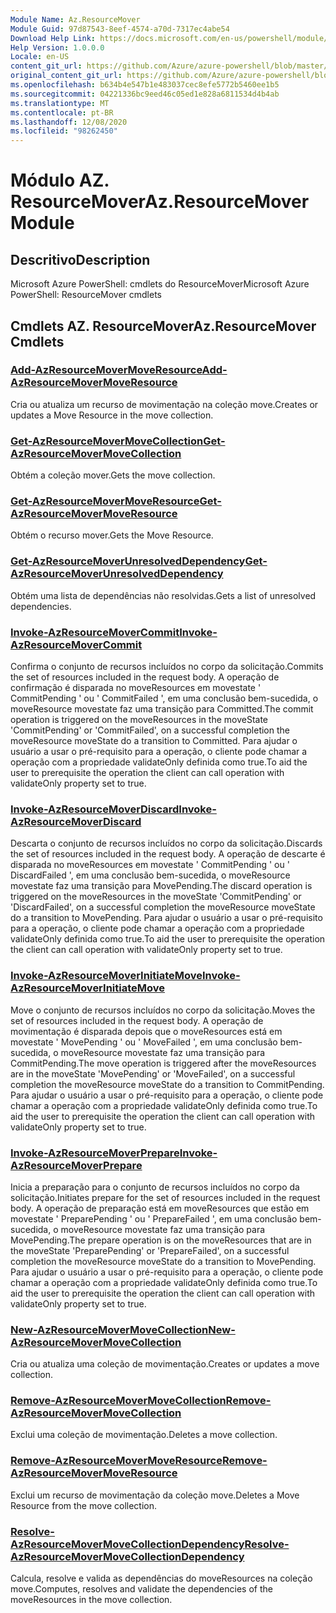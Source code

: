 ```yaml
---
Module Name: Az.ResourceMover
Module Guid: 97d87543-8eef-4574-a70d-7317ec4abe54
Download Help Link: https://docs.microsoft.com/en-us/powershell/module/az.resourcemover
Help Version: 1.0.0.0
Locale: en-US
content_git_url: https://github.com/Azure/azure-powershell/blob/master/src/ResourceMover/help/Az.ResourceMover.md
original_content_git_url: https://github.com/Azure/azure-powershell/blob/master/src/ResourceMover/help/Az.ResourceMover.md
ms.openlocfilehash: b634b4e547b1e483037cec8efe5772b5460ee1b5
ms.sourcegitcommit: 04221336bc9eed46c05ed1e828a6811534d4b4ab
ms.translationtype: MT
ms.contentlocale: pt-BR
ms.lasthandoff: 12/08/2020
ms.locfileid: "98262450"
---
```

# <span data-ttu-id="32873-101">Módulo AZ. ResourceMover</span><span class="sxs-lookup"><span data-stu-id="32873-101">Az.ResourceMover Module</span></span>
## <span data-ttu-id="32873-102">Descritivo</span><span class="sxs-lookup"><span data-stu-id="32873-102">Description</span></span>
<span data-ttu-id="32873-103">Microsoft Azure PowerShell: cmdlets do ResourceMover</span><span class="sxs-lookup"><span data-stu-id="32873-103">Microsoft Azure PowerShell: ResourceMover cmdlets</span></span>

## <span data-ttu-id="32873-104">Cmdlets AZ. ResourceMover</span><span class="sxs-lookup"><span data-stu-id="32873-104">Az.ResourceMover Cmdlets</span></span>
### [<span data-ttu-id="32873-105">Add-AzResourceMoverMoveResource</span><span class="sxs-lookup"><span data-stu-id="32873-105">Add-AzResourceMoverMoveResource</span></span>](Add-AzResourceMoverMoveResource.md)
<span data-ttu-id="32873-106">Cria ou atualiza um recurso de movimentação na coleção move.</span><span class="sxs-lookup"><span data-stu-id="32873-106">Creates or updates a Move Resource in the move collection.</span></span>

### [<span data-ttu-id="32873-107">Get-AzResourceMoverMoveCollection</span><span class="sxs-lookup"><span data-stu-id="32873-107">Get-AzResourceMoverMoveCollection</span></span>](Get-AzResourceMoverMoveCollection.md)
<span data-ttu-id="32873-108">Obtém a coleção mover.</span><span class="sxs-lookup"><span data-stu-id="32873-108">Gets the move collection.</span></span>

### [<span data-ttu-id="32873-109">Get-AzResourceMoverMoveResource</span><span class="sxs-lookup"><span data-stu-id="32873-109">Get-AzResourceMoverMoveResource</span></span>](Get-AzResourceMoverMoveResource.md)
<span data-ttu-id="32873-110">Obtém o recurso mover.</span><span class="sxs-lookup"><span data-stu-id="32873-110">Gets the Move Resource.</span></span>

### [<span data-ttu-id="32873-111">Get-AzResourceMoverUnresolvedDependency</span><span class="sxs-lookup"><span data-stu-id="32873-111">Get-AzResourceMoverUnresolvedDependency</span></span>](Get-AzResourceMoverUnresolvedDependency.md)
<span data-ttu-id="32873-112">Obtém uma lista de dependências não resolvidas.</span><span class="sxs-lookup"><span data-stu-id="32873-112">Gets a list of unresolved dependencies.</span></span>

### [<span data-ttu-id="32873-113">Invoke-AzResourceMoverCommit</span><span class="sxs-lookup"><span data-stu-id="32873-113">Invoke-AzResourceMoverCommit</span></span>](Invoke-AzResourceMoverCommit.md)
<span data-ttu-id="32873-114">Confirma o conjunto de recursos incluídos no corpo da solicitação.</span><span class="sxs-lookup"><span data-stu-id="32873-114">Commits the set of resources included in the request body.</span></span>
<span data-ttu-id="32873-115">A operação de confirmação é disparada no moveResources em movestate ' CommitPending ' ou ' CommitFailed ', em uma conclusão bem-sucedida, o moveResource movestate faz uma transição para Committed.</span><span class="sxs-lookup"><span data-stu-id="32873-115">The commit operation is triggered on the moveResources in the moveState 'CommitPending' or 'CommitFailed', on a successful completion the moveResource moveState do a transition to Committed.</span></span>
<span data-ttu-id="32873-116">Para ajudar o usuário a usar o pré-requisito para a operação, o cliente pode chamar a operação com a propriedade validateOnly definida como true.</span><span class="sxs-lookup"><span data-stu-id="32873-116">To aid the user to prerequisite the operation the client can call operation with validateOnly property set to true.</span></span>

### [<span data-ttu-id="32873-117">Invoke-AzResourceMoverDiscard</span><span class="sxs-lookup"><span data-stu-id="32873-117">Invoke-AzResourceMoverDiscard</span></span>](Invoke-AzResourceMoverDiscard.md)
<span data-ttu-id="32873-118">Descarta o conjunto de recursos incluídos no corpo da solicitação.</span><span class="sxs-lookup"><span data-stu-id="32873-118">Discards the set of resources included in the request body.</span></span>
<span data-ttu-id="32873-119">A operação de descarte é disparada no moveResources em movestate ' CommitPending ' ou ' DiscardFailed ', em uma conclusão bem-sucedida, o moveResource movestate faz uma transição para MovePending.</span><span class="sxs-lookup"><span data-stu-id="32873-119">The discard operation is triggered on the moveResources in the moveState 'CommitPending' or 'DiscardFailed', on a successful completion the moveResource moveState do a transition to MovePending.</span></span>
<span data-ttu-id="32873-120">Para ajudar o usuário a usar o pré-requisito para a operação, o cliente pode chamar a operação com a propriedade validateOnly definida como true.</span><span class="sxs-lookup"><span data-stu-id="32873-120">To aid the user to prerequisite the operation the client can call operation with validateOnly property set to true.</span></span>

### [<span data-ttu-id="32873-121">Invoke-AzResourceMoverInitiateMove</span><span class="sxs-lookup"><span data-stu-id="32873-121">Invoke-AzResourceMoverInitiateMove</span></span>](Invoke-AzResourceMoverInitiateMove.md)
<span data-ttu-id="32873-122">Move o conjunto de recursos incluídos no corpo da solicitação.</span><span class="sxs-lookup"><span data-stu-id="32873-122">Moves the set of resources included in the request body.</span></span>
<span data-ttu-id="32873-123">A operação de movimentação é disparada depois que o moveResources está em movestate ' MovePending ' ou ' MoveFailed ', em uma conclusão bem-sucedida, o moveResource movestate faz uma transição para CommitPending.</span><span class="sxs-lookup"><span data-stu-id="32873-123">The move operation is triggered after the moveResources are in the moveState 'MovePending' or 'MoveFailed', on a successful completion the moveResource moveState do a transition to CommitPending.</span></span>
<span data-ttu-id="32873-124">Para ajudar o usuário a usar o pré-requisito para a operação, o cliente pode chamar a operação com a propriedade validateOnly definida como true.</span><span class="sxs-lookup"><span data-stu-id="32873-124">To aid the user to prerequisite the operation the client can call operation with validateOnly property set to true.</span></span>

### [<span data-ttu-id="32873-125">Invoke-AzResourceMoverPrepare</span><span class="sxs-lookup"><span data-stu-id="32873-125">Invoke-AzResourceMoverPrepare</span></span>](Invoke-AzResourceMoverPrepare.md)
<span data-ttu-id="32873-126">Inicia a preparação para o conjunto de recursos incluídos no corpo da solicitação.</span><span class="sxs-lookup"><span data-stu-id="32873-126">Initiates prepare for the set of resources included in the request body.</span></span>
<span data-ttu-id="32873-127">A operação de preparação está em moveResources que estão em movestate ' PreparePending ' ou ' PrepareFailed ', em uma conclusão bem-sucedida, o moveResource movestate faz uma transição para MovePending.</span><span class="sxs-lookup"><span data-stu-id="32873-127">The prepare operation is on the moveResources that are in the moveState 'PreparePending' or 'PrepareFailed', on a successful completion the moveResource moveState do a transition to MovePending.</span></span>
<span data-ttu-id="32873-128">Para ajudar o usuário a usar o pré-requisito para a operação, o cliente pode chamar a operação com a propriedade validateOnly definida como true.</span><span class="sxs-lookup"><span data-stu-id="32873-128">To aid the user to prerequisite the operation the client can call operation with validateOnly property set to true.</span></span>

### [<span data-ttu-id="32873-129">New-AzResourceMoverMoveCollection</span><span class="sxs-lookup"><span data-stu-id="32873-129">New-AzResourceMoverMoveCollection</span></span>](New-AzResourceMoverMoveCollection.md)
<span data-ttu-id="32873-130">Cria ou atualiza uma coleção de movimentação.</span><span class="sxs-lookup"><span data-stu-id="32873-130">Creates or updates a move collection.</span></span>

### [<span data-ttu-id="32873-131">Remove-AzResourceMoverMoveCollection</span><span class="sxs-lookup"><span data-stu-id="32873-131">Remove-AzResourceMoverMoveCollection</span></span>](Remove-AzResourceMoverMoveCollection.md)
<span data-ttu-id="32873-132">Exclui uma coleção de movimentação.</span><span class="sxs-lookup"><span data-stu-id="32873-132">Deletes a move collection.</span></span>

### [<span data-ttu-id="32873-133">Remove-AzResourceMoverMoveResource</span><span class="sxs-lookup"><span data-stu-id="32873-133">Remove-AzResourceMoverMoveResource</span></span>](Remove-AzResourceMoverMoveResource.md)
<span data-ttu-id="32873-134">Exclui um recurso de movimentação da coleção move.</span><span class="sxs-lookup"><span data-stu-id="32873-134">Deletes a Move Resource from the move collection.</span></span>

### [<span data-ttu-id="32873-135">Resolve-AzResourceMoverMoveCollectionDependency</span><span class="sxs-lookup"><span data-stu-id="32873-135">Resolve-AzResourceMoverMoveCollectionDependency</span></span>](Resolve-AzResourceMoverMoveCollectionDependency.md)
<span data-ttu-id="32873-136">Calcula, resolve e valida as dependências do moveResources na coleção move.</span><span class="sxs-lookup"><span data-stu-id="32873-136">Computes, resolves and validate the dependencies of the moveResources in the move collection.</span></span>

